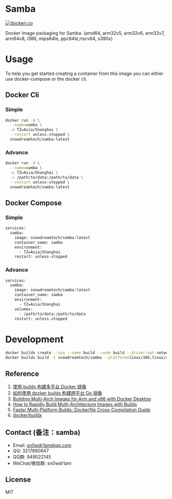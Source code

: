 # Samba

[![dockeri.co](https://dockerico.blankenship.io/image/snowdreamtech/samba)](https://hub.docker.com/r/snowdreamtech/samba)

Docker Image packaging for Samba. (amd64, arm32v5,  arm32v6, arm32v7, arm64v8, i386, mips64le, ppc64le,riscv64, s390x)

# Usage

To help you get started creating a container from this image you can either use docker-compose or the docker cli.

## Docker Cli

### Simple

```bash
docker run -d \
  --name=samba \
  -e TZ=Asia/Shanghai \
  --restart unless-stopped \
  snowdreamtech/samba:latest
```

### Advance

```bash
docker run -d \
  --name=samba \
  -e TZ=Asia/Shanghai \
  -v /path/to/data:/path/to/data \
  --restart unless-stopped \
  snowdreamtech/samba:latest
```

## Docker Compose

### Simple

```bash
services:
  samba:
    image: snowdreamtech/samba:latest
    container_name: samba
    environment:
      - TZ=Asia/Shanghai
    restart: unless-stopped
```

### Advance

```bash
services:
  samba:
    image: snowdreamtech/samba:latest
    container_name: samba
    environment:
      - TZ=Asia/Shanghai
    volumes:
      - /path/to/data:/path/to/data
    restart: unless-stopped
```

# Development

```bash
docker buildx create --use --name build --node build --driver-opt network=host
docker buildx build -t snowdreamtech/samba --platform=linux/386,linux/amd64,linux/arm/v6,linux/arm/v7,linux/arm64,linux/ppc64le,linux/riscv64,linux/s390x . --push
```

## Reference

1. [使用 buildx 构建多平台 Docker 镜像](https://icloudnative.io/posts/multiarch-docker-with-buildx/)
1. [如何使用 docker buildx 构建跨平台 Go 镜像](https://waynerv.com/posts/building-multi-architecture-images-with-docker-buildx/#buildx-%E7%9A%84%E8%B7%A8%E5%B9%B3%E5%8F%B0%E6%9E%84%E5%BB%BA%E7%AD%96%E7%95%A5)
1. [Building Multi-Arch Images for Arm and x86 with Docker Desktop](https://www.docker.com/blog/multi-arch-images/)
1. [How to Rapidly Build Multi-Architecture Images with Buildx](https://www.docker.com/blog/how-to-rapidly-build-multi-architecture-images-with-buildx/)
1. [Faster Multi-Platform Builds: Dockerfile Cross-Compilation Guide](https://www.docker.com/blog/faster-multi-platform-builds-dockerfile-cross-compilation-guide/)
1. [docker/buildx](https://github.com/docker/buildx)

## Contact (备注：samba)

* Email: sn0wdr1am@qq.com
* QQ: 3217680847
* QQ群: 949022145
* WeChat/微信群: sn0wdr1am

## License

MIT
